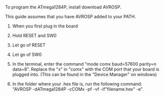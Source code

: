 To program the ATmega1284P, install download AVROSP.

This guide assumes that you have AVROSP added to your PATH.

1)  When you first plug in the board

2)  Hold RESET and SW0

3)  Let go of RESET

4)  Let go of SW0

5)  In the terminal, enter the command "mode comx baud=57600 parity=n data=8".
    Replace the "x" in "comx" with the COM port that your board is plugged into.
    (This can be found in the "Device Manager" on windows)

6)  In the folder where your .hex file is, run the following command:
    "AVROSP -dATmega1284P -cCOMx -pf -vf -if"filename.hex" -e".
